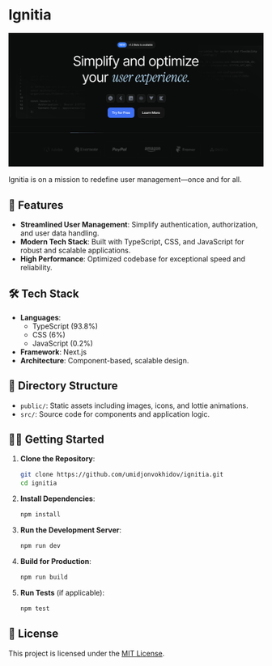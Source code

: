 # Ignitia

![OpenGraph Image](./src/app/opengraph-image.png)

Ignitia is on a mission to redefine user management—once and for all.

## 🚀 Features

- **Streamlined User Management**: Simplify authentication, authorization, and user data handling.
- **Modern Tech Stack**: Built with TypeScript, CSS, and JavaScript for robust and scalable applications.
- **High Performance**: Optimized codebase for exceptional speed and reliability.

## 🛠️ Tech Stack

- **Languages**: 
  - TypeScript (93.8%)
  - CSS (6%)
  - JavaScript (0.2%)
- **Framework**: Next.js
- **Architecture**: Component-based, scalable design.

## 📂 Directory Structure

- `public/`: Static assets including images, icons, and lottie animations.
- `src/`: Source code for components and application logic.

## 🧑‍💻 Getting Started

1. **Clone the Repository**:
   ```bash
   git clone https://github.com/umidjonvokhidov/ignitia.git
   cd ignitia
   ```

2. **Install Dependencies**:
   ```bash
   npm install
   ```

3. **Run the Development Server**:
   ```bash
   npm run dev
   ```

4. **Build for Production**:
   ```bash
   npm run build
   ```

5. **Run Tests** (if applicable):
   ```bash
   npm test
   ```

## 📜 License

This project is licensed under the [MIT License](LICENSE).
